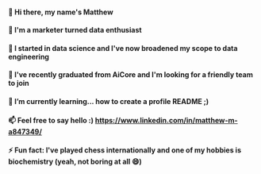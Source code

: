 #### 👋 Hi there, my name's Matthew
#### 💬 I'm a marketer turned data enthusiast
#### 💬 I started in data science and I've now broadened my scope to data engineering
#### 💬 I've recently graduated from AiCore and I'm looking for a friendly team to join   
#### 🌱 I’m currently learning... how to create a profile README ;)
#### 📫 Feel free to say hello :) https://www.linkedin.com/in/matthew-m-a847349/
#### ⚡ Fun fact: I've played chess internationally and one of my hobbies is biochemistry (yeah, not boring at all 😄)   

<!--
**mrmarq1/mrmarq1** is a ✨ _special_ ✨ repository because its `README.md` (this file) appears on your GitHub profile.

Here are some ideas to get you started:

- 🔭 I’m currently working on ...
- 👯 I’m looking to collaborate on ...
- 🤔 I’m looking for help with ...
- 💬 Ask me about ...
- 📫 How to reach me: ...
- 😄 Pronouns: ...
- ⚡ Fun fact: ...
-->
